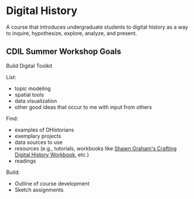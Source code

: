 # Digital History

A course that introduces undergraduate students to digital history as a way to inquire, hypothesize, explore, analyze, and present. 

## CDIL Summer Workshop Goals

Build Digital Toolkit

List:

- topic modeling
- spatial tools
- data visualization
- other good ideas that occur to me with input from others

Find:

+ examples of DHistorians
+ exemplary projects
+ data sources to use
+ resources (e.g., tutorials, workbooks like [Shawn Graham's Crafting Digital History Workbook](http://workbook.craftingdigitalhistory.ca/), etc.)
+ readings

Build:

* Outline of course development
* Sketch assignments

